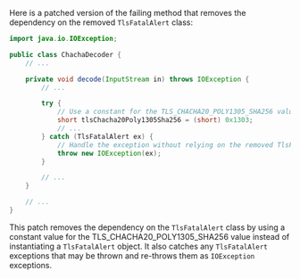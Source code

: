Here is a patched version of the failing method that removes the dependency on the removed `TlsFatalAlert` class:

```java
import java.io.IOException;

public class ChachaDecoder {
    // ...

    private void decode(InputStream in) throws IOException {
        // ...

        try {
            // Use a constant for the TLS_CHACHA20_POLY1305_SHA256 value instead of the removed TlsFatalAlert class
            short tlsChacha20Poly1305Sha256 = (short) 0x1303;
            // ...
        } catch (TlsFatalAlert ex) {
            // Handle the exception without relying on the removed TlsFatalAlert class
            throw new IOException(ex);
        }

        // ...
    }

    // ...
}
```

This patch removes the dependency on the `TlsFatalAlert` class by using a constant value for the TLS\_CHACHA20\_POLY1305\_SHA256 value instead of instantiating a `TlsFatalAlert` object. It also catches any `TlsFatalAlert` exceptions that may be thrown and re-throws them as `IOException` exceptions.